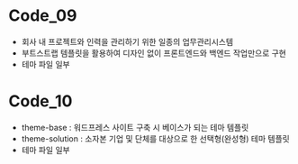 # Code_09

- 회사 내 프로젝트와 인력을 관리하기 위한 일종의 업무관리시스템
- 부트스트랩 템플릿을 활용하여 디자인 없이 프론트엔드와 백엔드 작업만으로 구현
- 테마 파일 일부

# Code_10

- theme-base : 워드프레스 사이트 구축 시 베이스가 되는 테마 템플릿
- theme-solution : 소자본 기업 및 단체를 대상으로 한 선택형(완성형) 테마 템플릿
- 테마 파일 일부
